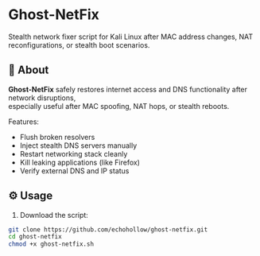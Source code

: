 # Ghost-NetFix

Stealth network fixer script for Kali Linux after MAC address changes, NAT reconfigurations, or stealth boot scenarios.

## 📜 About

**Ghost-NetFix** safely restores internet access and DNS functionality after network disruptions,  
especially useful after MAC spoofing, NAT hops, or stealth reboots.

Features:

- Flush broken resolvers
- Inject stealth DNS servers manually
- Restart networking stack cleanly
- Kill leaking applications (like Firefox)
- Verify external DNS and IP status

## ⚙️ Usage

1. Download the script:

```bash
git clone https://github.com/echohollow/ghost-netfix.git
cd ghost-netfix
chmod +x ghost-netfix.sh
